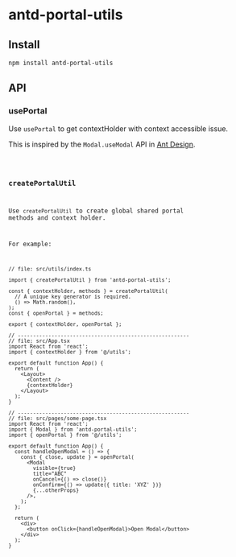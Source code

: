 # antd-portal-utils

## Install

```bash
npm install antd-portal-utils
```

## API

### usePortal

Use `usePortal` to get contextHolder with context accessible issue.

This is inspired by the `Modal.useModal` API in [Ant Design](<https://ant-design.gitee.io/components/modal/#Modal.useModal()>).

<code src="./demo/use-portal-with-ctx.tsx" />

### createPortalUtil

Use `createPortalUtil` to create global shared portal methods and context holder.

For example:

```tsx | pure
// file: src/utils/index.ts

import { createPortalUtil } from 'antd-portal-utils';

const { contextHolder, methods } = createPortalUtil(
  // A unique key generator is required.
  () => Math.random(),
);
const { openPortal } = methods;

export { contextHolder, openPortal };

// --------------------------------------------------------
// file: src/App.tsx
import React from 'react';
import { contextHolder } from '@/utils';

export default function App() {
  return (
    <Layout>
      <Content />
      {contextHolder}
    </Layout>
  );
}

// --------------------------------------------------------
// file: src/pages/some-page.tsx
import React from 'react';
import { Modal } from 'antd-portal-utils';
import { openPortal } from '@/utils';

export default function App() {
  const handleOpenModal = () => {
    const { close, update } = openPortal(
      <Modal
        visible={true}
        title="ABC"
        onCancel={() => close()}
        onConfirm={() => update({ title: 'XYZ' })}
        {...otherProps}
      />,
    );
  };

  return (
    <div>
      <button onClick={handleOpenModal}>Open Modal</button>
    </div>
  );
}
```
